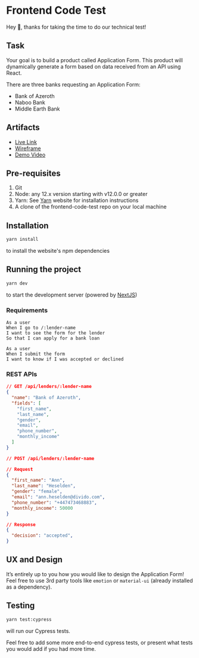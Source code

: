 # Frontend Code Test

Hey :wave:, thanks for taking the time to do our technical test!

## Task

Your goal is to build a product called Application Form. This product will dynamically generate a form based on data received from an API using React.

There are three banks requesting an Application Form:

- Bank of Azeroth
- Naboo Bank
- Middle Earth Bank

## Artifacts

- <a href="https://divido-fe-assignment.vercel.app/">Live Link</a>
- <a href="https://drive.google.com/file/d/1xUFGTTNq7uIvVbOM816vdtCrxuC2V2JT/view">Wireframe</a>
- <a href="https://drive.google.com/file/d/1mjPCdtyryEuj3df2QEcWWl7KLNFjUhNn/view">Demo Video</a>

## Pre-requisites

1. Git
2. Node: any 12.x version starting with v12.0.0 or greater
3. Yarn: See [Yarn](https://yarnpkg.com/getting-started/install) website for installation instructions
4. A clone of the frontend-code-test repo on your local machine

## Installation

```bash
yarn install
```

to install the website's npm dependencies

## Running the project

```bash
yarn dev
```

to start the development server (powered by [NextJS](https://nextjs.org/))

### Requirements

```
As a user
When I go to /:lender-name
I want to see the form for the lender
So that I can apply for a bank loan
```

```
As a user
When I submit the form
I want to know if I was accepted or declined
```

### REST APIs

```json
// GET /api/lenders/:lender-name
{
  "name": "Bank of Azeroth",
  "fields": [
    "first_name",
    "last_name",
    "gender",
    "email",
    "phone_number",
    "monthly_income"
  ]
}

// POST /api/lenders/:lender-name

// Request
{
  "first_name": "Ann",
  "last_name": "Heselden",
  "gender": "female",
  "email": "ann.heselden@divido.com",
  "phone_number": "+447473468883",
  "monthly_income": 50000
}

// Response
{
  "decision": "accepted",
}
```

## UX and Design

It’s entirely up to you how you would like to design the Application Form! Feel free to use 3rd party tools like `emotion` or `material-ui` (already installed as a dependency).

## Testing

```bash
yarn test:cypress
```

will run our Cypress tests.

Feel free to add some more end-to-end cypress tests, or present what tests you would add if you had more time.
